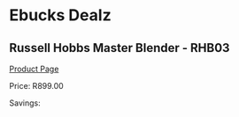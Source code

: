 
# Ebucks Dealz
## Russell Hobbs Master Blender - RHB03
[Product Page](https://www.ebucks.com/web/shop/productSelected.do?prodId=1084073662&catId=1233560628)

Price: R899.00

Savings: 


	